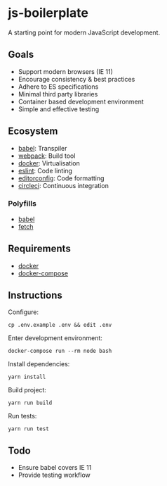 # js-boilerplate

A starting point for modern JavaScript development.

## Goals

- Support modern browsers (IE 11)
- Encourage consistency & best practices
- Adhere to ES specifications
- Minimal third party libraries
- Container based development environment
- Simple and effective testing

## Ecosystem

- [babel](https://babeljs.io): Transpiler
- [webpack](https://webpack.js.org): Build tool
- [docker](https://www.docker.com): Virtualisation
- [eslint](https://eslint.org): Code linting
- [editorconfig](http://editorconfig.org): Code formatting
- [circleci](https://circleci.com): Continuous integration

### Polyfills

- [babel](https://babeljs.io/docs/usage/polyfill)
- [fetch](https://github.com/github/fetch)

## Requirements

- [docker](https://docs.docker.com/install)
- [docker-compose](https://docs.docker.com/compose/install)

## Instructions

Configure:

```
cp .env.example .env && edit .env
```

Enter development environment:

```
docker-compose run --rm node bash
```

Install dependencies:

```
yarn install
```

Build project:

```
yarn run build
```

Run tests:

```
yarn run test
```

## Todo

- Ensure babel covers IE 11
- Provide testing workflow
